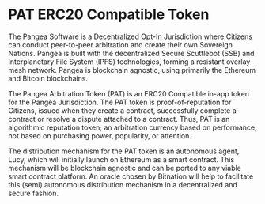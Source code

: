 # PAT ERC20 Compatible Token

The Pangea Software is a Decentralized Opt-In Jurisdiction where Citizens can conduct peer-to-peer arbitration and create their own Sovereign Nations. Pangea is built with the decentralized Secure Scuttlebot (SSB) and Interplanetary File System (IPFS) technologies, forming a resistant overlay mesh network. Pangea is blockchain agnostic, using primarily the Ethereum and Bitcoin blockchains.

The Pangea Arbitration Token (PAT) is an ERC20 Compatible in-app token for the Pangea Jurisdiction. The PAT token is proof-of-reputation for Citizens, issued when they create a contract, successfully complete a contract or resolve a dispute attached to a contract. Thus, PAT is an algorithmic reputation token; an arbitration currency based on performance, not based on purchasing power, popularity, or attention. 

The distribution mechanism for the PAT token is an autonomous agent, Lucy, which will initially launch on Ethereum as a smart contract. This mechanism will be blockchain agnostic and can be ported to any viable smart contract platform. An oracle chosen by Bitnation will help to facilitate this (semi) autonomous distribution mechanism in a decentralized and secure fashion.
